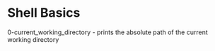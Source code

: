 # Shell Basics

0-current_working_directory - prints the absolute path of the current working directory

